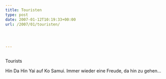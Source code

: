```yaml
---
title: Touristen
type: post
date: 2007-01-12T10:19:33+00:00
url: /2007/01/touristen/




---
```

<div class="flickr">
  <a href="http://www.flickr.com/photos/schreibblogade/346108297/"><img src="//farm1.static.flickr.com/164/346108297_059f2cd6c1.jpg" class="flickr-photo" alt="" /></a></p>

  <p>
    Tourists
  </p>
</div>

Hin Da Hin Yai auf Ko Samui. Immer wieder eine Freude, da hin zu gehen...
